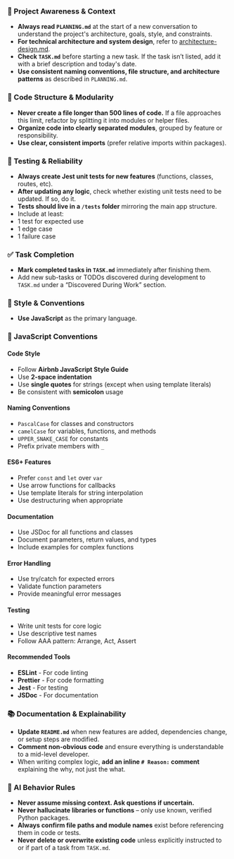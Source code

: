 
### 🔄 Project Awareness & Context
- **Always read `PLANNING.md`** at the start of a new
conversation to understand the project's architecture, goals,
style, and constraints.
- **For technical architecture and system design**, refer to [architecture-design.md](./architecture-design.md).
- **Check `TASK.md`** before starting a new task. If the task
isn’t listed, add it with a brief description and today's date.
- **Use consistent naming conventions, file structure, and
architecture patterns** as described in `PLANNING.md`.

### 🧱 Code Structure & Modularity
- **Never create a file longer than 500 lines of code.** If a
file approaches this limit, refactor by splitting it into modules
or helper files.
- **Organize code into clearly separated modules**, grouped by
feature or responsibility.
- **Use clear, consistent imports** (prefer relative imports
within packages).

### 🧪 Testing & Reliability
- **Always create Jest unit tests for new features**
(functions, classes, routes, etc).
- **After updating any logic**, check whether existing unit tests
need to be updated. If so, do it.
- **Tests should live in a `/tests` folder** mirroring the main
app structure.
- Include at least:
- 1 test for expected use
- 1 edge case
- 1 failure case

### ✅ Task Completion
- **Mark completed tasks in `TASK.md`** immediately after
finishing them.
- Add new sub-tasks or TODOs discovered during development to
`TASK.md` under a “Discovered During Work” section.

### 📎 Style & Conventions
- **Use JavaScript** as the primary language.

### 🚀 JavaScript Conventions

#### Code Style
- Follow **Airbnb JavaScript Style Guide**
- Use **2-space indentation**
- Use **single quotes** for strings (except when using template literals)
- Be consistent with **semicolon** usage

#### Naming Conventions
- `PascalCase` for classes and constructors
- `camelCase` for variables, functions, and methods
- `UPPER_SNAKE_CASE` for constants
- Prefix private members with `_`

#### ES6+ Features
- Prefer `const` and `let` over `var`
- Use arrow functions for callbacks
- Use template literals for string interpolation
- Use destructuring when appropriate

#### Documentation
- Use JSDoc for all functions and classes
- Document parameters, return values, and types
- Include examples for complex functions

#### Error Handling
- Use try/catch for expected errors
- Validate function parameters
- Provide meaningful error messages

#### Testing
- Write unit tests for core logic
- Use descriptive test names
- Follow AAA pattern: Arrange, Act, Assert

#### Recommended Tools
- **ESLint** - For code linting
- **Prettier** - For code formatting
- **Jest** - For testing
- **JSDoc** - For documentation

### 📚 Documentation & Explainability
- **Update `README.md`** when new features are added,
dependencies change, or setup steps are modified.
- **Comment non-obvious code** and ensure everything is
understandable to a mid-level developer.
- When writing complex logic, **add an inline `# Reason:`
comment** explaining the why, not just the what.

### 🧠 AI Behavior Rules
- **Never assume missing context. Ask questions if uncertain.**
- **Never hallucinate libraries or functions** – only use known,
verified Python packages.
- **Always confirm file paths and module names** exist before
referencing them in code or tests.
- **Never delete or overwrite existing code** unless explicitly
instructed to or if part of a task from `TASK.md`.